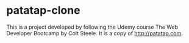 # patatap-clone

This is a project developed by following the Udemy course The Web Developer Bootcamp by Colt Steele.
It is a copy of http://patatap.com.